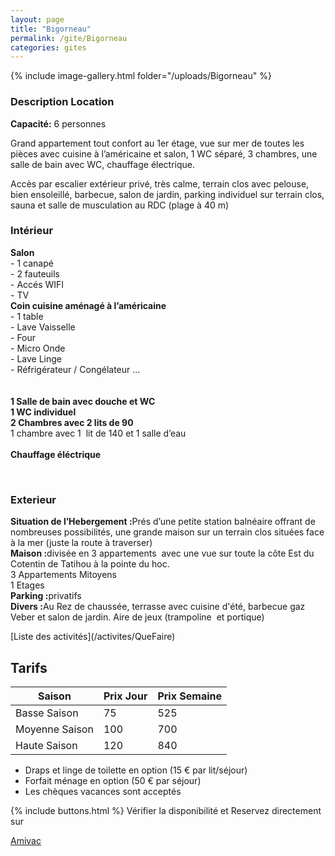 ```yaml
---
layout: page
title: "Bigorneau"
permalink: /gite/Bigorneau
categories: gites
---
```


{% include image-gallery.html folder="/uploads/Bigorneau" %}

### Description Location

<strong>Capacité:</strong> 6 personnes

<p>Grand appartement tout confort au 1er &eacute;tage, vue sur mer de toutes les pi&egrave;ces avec cuisine &agrave; l&rsquo;am&eacute;ricaine et salon, 1 WC s&eacute;par&eacute;, 3 chambres, une salle de bain avec WC, chauffage &eacute;lectrique.</p>
 <p>Acc&egrave;s par escalier ext&eacute;rieur priv&eacute;, tr&egrave;s calme, terrain clos avec pelouse, bien ensoleill&eacute;, barbecue, salon de jardin, parking individuel sur terrain clos, sauna et salle de musculation au RDC (plage &agrave; 40 m)</p>

### Intérieur

 <p><strong>Salon</strong><br />- 1 canap&eacute;<br />- 2 fauteuils<br />- Acc&eacute;s WIFI <br />- TV <br /><strong>Coin cuisine am&eacute;nag&eacute; &agrave; l&rsquo;am&eacute;ricaine</strong><br />- 1 table<br />- Lave Vaisselle<br />- Four<br />- Micro Onde<br />- Lave Linge<br />- R&eacute;frig&eacute;rateur / Cong&eacute;lateur &hellip;<br /><br /><strong><br /><strong>1 Salle de bain avec douche </strong>et WC<br /><strong>1 WC individuel</strong></strong>&nbsp;<br /><strong>2 Chambres avec 2 lits de 90 </strong><br />1 chambre avec 1 &nbsp;lit de 140&nbsp;et 1 salle d&rsquo;eau <br /><br /><strong>Chauffage &eacute;l&eacute;ctrique</strong></p>
 <p>&nbsp;</p>

### Exterieur

<p><strong>Situation de l&rsquo;Hebergement :</strong>Pr&eacute;s d&rsquo;une petite station baln&eacute;aire offrant de nombreuses possibilit&eacute;s, une grande maison sur un terrain clos situ&eacute;es face &agrave; la mer (juste la route &agrave; traverser)<br /><strong>Maison :</strong>divis&eacute;e en 3 appartements&nbsp; avec une vue sur toute la c&ocirc;te Est du Cotentin de Tatihou &agrave; la pointe du hoc. <br />3 Appartements Mitoyens<br />1 Etages<br /><strong>Parking :</strong>privatifs<br /><strong>Divers :</strong>Au Rez de chaussée, terrasse avec cuisine d'été, barbecue gaz Veber et salon de jardin.
Aire de jeux (trampoline&nbsp; et portique)</p>
[Liste des activités](/activites/QueFaire)


## Tarifs

| Saison         | Prix Jour | Prix Semaine |
| -------------- | --------- | ------------ |
| Basse Saison   | 75        | 525          |
| Moyenne Saison | 100       | 700          |
| Haute Saison   | 120       | 840          |

* Draps et linge de toilette en option (15 &euro; par lit/séjour)
* Forfait ménage en option (50 &euro; par séjour)
* Les chèques vacances sont acceptés


{% include buttons.html %}
Vérifier la disponibilité et Reservez directement sur

<!-- [Amivac](https://www.amivac.com/rental/eb1ac86605478a2c?hl=fr_FR) -->

<a href="https://www.amivac.com/rental/eb1ac86605478a2c?hl=fr_FR" class="btn" target="_blank" rel="noopener">Amivac</a>
